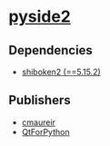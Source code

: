 # [pyside2](https://pypi.org/project/pyside2)

## Dependencies
- [shiboken2 (==5.15.2)](packages/s/shiboken2.md)



## Publishers
- [cmaureir](https://pypi.org/user/cmaureir)
- [QtForPython](https://pypi.org/user/QtForPython)

